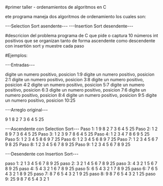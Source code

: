 #primer taller - ordenamientos de algoritmos en C

ete programa maneja dos algoritmos de ordenamiento los cuales son:

---Selection Sort   asendente---
---Insertion Sort   desendente---

#descricion  del problema
programa de C que pide o captura 10 números int positivos que se organizan tanto de forma ascendente como descendente con insertión sort y muestre cada paso

#Ejemplos:

---Entradas---

digite un numero positivo, posicion 1:9
digite un numero positivo, posicion 2:1
digite un numero positivo, posicion 3:8
digite un numero positivo, posicion 4:2
digite un numero positivo, posicion 5:7
digite un numero positivo, posicion 6:3
digite un numero positivo, posicion 7:6
digite un numero positivo, posicion 8:4
digite un numero positivo, posicion 9:5
digite un numero positivo, posicion 10:25


---Arreglo original---

9 1 8 2 7 3 6 4 5 25 

---Ascendente  con Selection Sort---
Paso 1: 1 9 8 2 7 3 6 4 5 25
Paso 2: 1 2 8 9 7 3 6 4 5 25
Paso 3: 1 2 3 9 7 8 6 4 5 25
Paso 4: 1 2 3 4 7 8 6 9 5 25
Paso 5: 1 2 3 4 5 8 6 9 7 25
Paso 6: 1 2 3 4 5 6 8 9 7 25
Paso 7: 1 2 3 4 5 6 7 9 8 25
Paso 8: 1 2 3 4 5 6 7 8 9 25
Paso 9: 1 2 3 4 5 6 7 8 9 25

---Desendente con Insertion Sort---

paso 1: 2 1 3 4 5 6 7 8 9 25
paso 2: 3 2 1 4 5 6 7 8 9 25
paso 3: 4 3 2 1 5 6 7 8 9 25
paso 4: 5 4 3 2 1 6 7 8 9 25
paso 5: 6 5 4 3 2 1 7 8 9 25
paso 6: 7 6 5 4 3 2 1 8 9 25
paso 7: 8 7 6 5 4 3 2 1 9 25
paso 8: 9 8 7 6 5 4 3 2 1 25
paso 9: 25 9 8 7 6 5 4 3 2 1